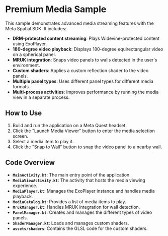 # Premium Media Sample

This sample demonstrates advanced media streaming features with the Meta Spatial SDK. It includes:

- **DRM-protected content streaming**: Plays Widevine-protected content using ExoPlayer.
- **180-degree video playback**: Displays 180-degree equirectangular video on a spherical panel.
- **MRUK integration**: Snaps video panels to walls detected in the user's environment.
- **Custom shaders**: Applies a custom reflection shader to the video panels.
- **Multiple panel types**: Uses different panel types for different media formats.
- **Multi-process activities**: Improves performance by running the media view in a separate process.

## How to Use

1.  Build and run the application on a Meta Quest headset.
2.  Click the "Launch Media Viewer" button to enter the media selection screen.
3.  Select a media item to play it.
4.  Click the "Snap to Wall" button to snap the video panel to a nearby wall.

## Code Overview

-   **`MainActivity.kt`**: The main entry point of the application.
-   **`MediaViewActivity.kt`**: The activity that hosts the media viewing experience.
-   **`MediaPlayer.kt`**: Manages the ExoPlayer instance and handles media playback.
-   **`MediaCatalog.kt`**: Provides a list of media items to play.
-   **`MrukManager.kt`**: Handles MRUK integration for wall detection.
-   **`PanelManager.kt`**: Creates and manages the different types of video panels.
-   **`ShaderManager.kt`**: Loads and manages custom shaders.
-   **`assets/shaders`**: Contains the GLSL code for the custom shaders.
